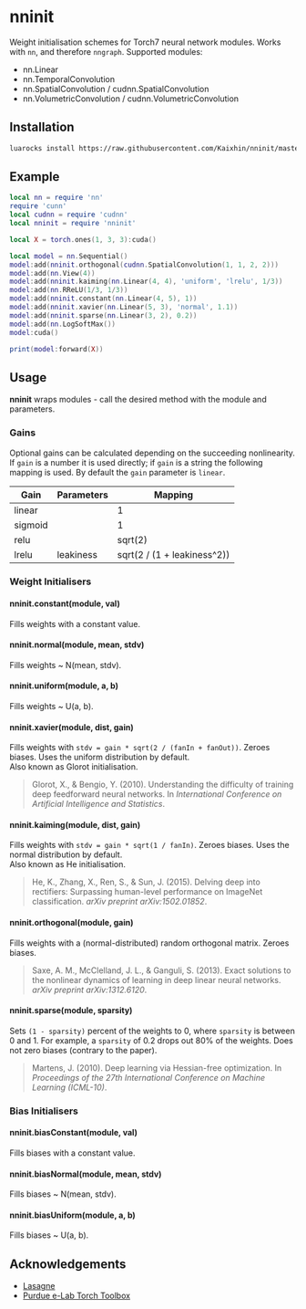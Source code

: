 # nninit

Weight initialisation schemes for Torch7 neural network modules. Works with `nn`, and therefore `nngraph`. Supported modules:

- nn.Linear
- nn.TemporalConvolution
- nn.SpatialConvolution / cudnn.SpatialConvolution
- nn.VolumetricConvolution / cudnn.VolumetricConvolution

## Installation

```sh
luarocks install https://raw.githubusercontent.com/Kaixhin/nninit/master/rocks/nninit-scm-1.rockspec
```

## Example

```lua
local nn = require 'nn'
require 'cunn'
local cudnn = require 'cudnn'
local nninit = require 'nninit'

local X = torch.ones(1, 3, 3):cuda()

local model = nn.Sequential()
model:add(nninit.orthogonal(cudnn.SpatialConvolution(1, 1, 2, 2)))
model:add(nn.View(4))
model:add(nninit.kaiming(nn.Linear(4, 4), 'uniform', 'lrelu', 1/3))
model:add(nn.RReLU(1/3, 1/3))
model:add(nninit.constant(nn.Linear(4, 5), 1))
model:add(nninit.xavier(nn.Linear(5, 3), 'normal', 1.1))
model:add(nninit.sparse(nn.Linear(3, 2), 0.2))
model:add(nn.LogSoftMax())
model:cuda()

print(model:forward(X))
```

## Usage

**nninit** wraps modules - call the desired method with the module and parameters.

### Gains

Optional gains can be calculated depending on the succeeding nonlinearity. If `gain` is a number it is used directly; if `gain` is a string the following mapping is used. By default the `gain` parameter is `linear`.

| Gain    | Parameters | Mapping                     |
|---------|------------|-----------------------------|
| linear  |            | 1                           |
| sigmoid |            | 1                           |
| relu    |            | sqrt(2)                     |
| lrelu   | leakiness  | sqrt(2 / (1 + leakiness^2)) |

### Weight Initialisers

#### nninit.constant(module, val)
Fills weights with a constant value.

#### nninit.normal(module, mean, stdv)
Fills weights ~ N(mean, stdv).

#### nninit.uniform(module, a, b)
Fills weights ~ U(a, b).

#### nninit.xavier(module, dist, gain)
Fills weights with `stdv = gain * sqrt(2 / (fanIn + fanOut))`. Zeroes biases. Uses the uniform distribution by default.  
Also known as Glorot initialisation.

> Glorot, X., & Bengio, Y. (2010). Understanding the difficulty of training deep feedforward neural networks. In *International Conference on Artificial Intelligence and Statistics*.

#### nninit.kaiming(module, dist, gain)
Fills weights with `stdv = gain * sqrt(1 / fanIn)`. Zeroes biases. Uses the normal distribution by default.  
Also known as He initialisation.

> He, K., Zhang, X., Ren, S., & Sun, J. (2015). Delving deep into rectifiers: Surpassing human-level performance on ImageNet classification. *arXiv preprint arXiv:1502.01852*.

#### nninit.orthogonal(module, gain)
Fills weights with a (normal-distributed) random orthogonal matrix. Zeroes biases.

> Saxe, A. M., McClelland, J. L., & Ganguli, S. (2013). Exact solutions to the nonlinear dynamics of learning in deep linear neural networks. *arXiv preprint arXiv:1312.6120*.

#### nninit.sparse(module, sparsity)
Sets `(1 - sparsity)` percent of the weights to 0, where `sparsity` is between 0 and 1. For example, a `sparsity` of 0.2 drops out 80% of the weights. Does not zero biases (contrary to the paper).

> Martens, J. (2010). Deep learning via Hessian-free optimization. In *Proceedings of the 27th International Conference on Machine Learning (ICML-10)*.

### Bias Initialisers

#### nninit.biasConstant(module, val)
Fills biases with a constant value.

#### nninit.biasNormal(module, mean, stdv)
Fills biases ~ N(mean, stdv).

#### nninit.biasUniform(module, a, b)
Fills biases ~ U(a, b).

## Acknowledgements

- [Lasagne](https://github.com/Lasagne/Lasagne)
- [Purdue e-Lab Torch Toolbox](https://github.com/e-lab/torch-toolbox)
